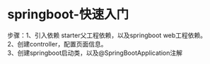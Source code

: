 # springboot-快速入门


步骤：1、引入依赖 starter父工程依赖，以及springboot web工程依赖。<br/>
2、创建controller，配置页面信息。<br/>
3、创建springboot启动类，以及@SpringBootApplication注解<br/>
